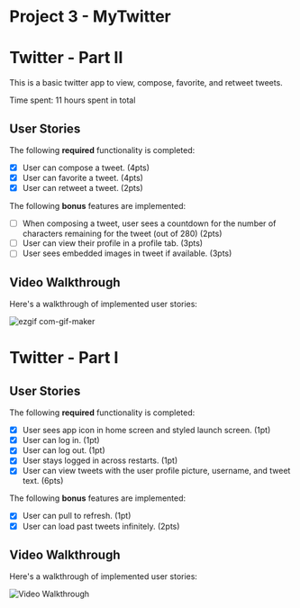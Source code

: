 # Project 3 - MyTwitter

# Twitter - Part II

This is a basic twitter app to view, compose, favorite, and retweet tweets.

Time spent: 11 hours spent in total

## User Stories

The following **required** functionality is completed:

- [x] User can compose a tweet. (4pts)
- [x] User can favorite a tweet. (4pts)
- [x] User can retweet a tweet. (2pts)

The following **bonus** features are implemented:

- [ ] When composing a tweet, user sees a countdown for the number of characters remaining for the tweet (out of 280) (2pts)
- [ ] User can view their profile in a profile tab. (3pts)
- [ ] User sees embedded images in tweet if available. (3pts)

## Video Walkthrough

Here's a walkthrough of implemented user stories:


![ezgif com-gif-maker](https://user-images.githubusercontent.com/81440356/158868769-89cf6493-c6cb-41de-a274-0b149a738420.gif)


# Twitter - Part I
## User Stories

The following **required** functionality is completed:

- [x] User sees app icon in home screen and styled launch screen. (1pt)
- [x] User can log in. (1pt)
- [x] User can log out. (1pt)
- [x] User stays logged in across restarts. (1pt)
- [x] User can view tweets with the user profile picture, username, and tweet text. (6pts)

The following **bonus** features are implemented:

- [x] User can pull to refresh. (1pt)
- [x] User can load past tweets infinitely. (2pts)

## Video Walkthrough

Here's a walkthrough of implemented user stories:

<img src='https://user-images.githubusercontent.com/81440356/158031435-619272a8-e6f5-462a-8231-cd7e2fc3aa5d.gif' title='Video Walkthrough' width='' alt='Video Walkthrough' />
